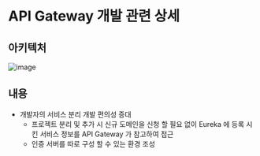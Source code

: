 # API Gateway 개발 관련 상세

## 아키텍처
![image](https://github.com/SoonMyeong/resume-portpolio/assets/31875043/2db141aa-840a-4ed7-8b75-9b56a25fa00b)

## 내용
- 개발자의 서비스 분리 개발 편의성 증대
  - 프로젝트 분리 및 추가 시 신규 도메인을 신청 할 필요 없이 Eureka 에 등록 시킨 서비스 정보를 API Gateway 가 참고하여 접근
  - 인증 서버를 따로 구성 할 수 있는 환경 조성
